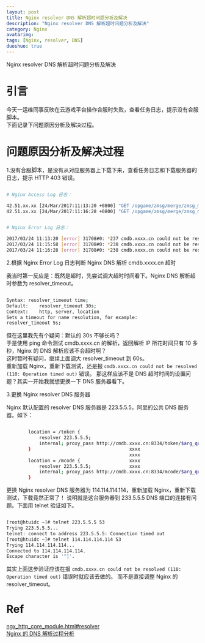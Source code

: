 ```yaml
---
layout: post
title: Nginx resolver DNS 解析超时问题分析及解决
description: "Nginx resolver DNS 解析超时问题分析及解决"
category: Nginx
avatarimg:
tags: [Nginx, resolver, DNS]
duoshuo: true
---
```




Nginx resolver DNS 解析超时问题分析及解决

# 引言

今天一运维同事反映在云游戏平台操作合服时失败，查看任务日志，提示没有合服脚本。  
下面记录下问题原因分析及解决过程。  


# 问题原因分析及解决过程

1.没有合服脚本，是没有从对应服务器上下载下来，查看任务日志和下载服务器的日志，提示 HTTP 403 错误。

```bash

# Nginx Access Log 日志：

42.51.xx.xx [24/Mar/2017:11:13:20 +0800] "GET /opgame/zmsg/merge/zmsg_merge_tool.sh HTTP/1.0" 403 162 "-" "Wget/1.12 (linux-gnu)" "-" 54.459
42.51.xx.xx [24/Mar/2017:11:16:28 +0800] "GET /opgame/zmsg/merge/zmsg_merge_tool.sh HTTP/1.0" 403 162 "-" "Wget/1.12 (linux-gnu)" "-" 60.008


# Nginx Error Log 日志：

2017/03/24 11:13:20 [error] 31708#0: *237 cmdb.xxxx.cn could not be resolved (110: Operation timed out), client: 42.51.xx.xx, server: duang.xxxx.cc, request: "GET /opgame/zmsg/merge/zmsg_merge_tool.sh HTTP/1.0", subrequest: "/mcode", host: "duang.xxxx.cc:59808"
2017/03/24 11:15:58 [error] 31708#0: *238 cmdb.xxxx.cn could not be resolved (110: Operation timed out), client: 42.51.xx.xx, server: duang.xxxx.cc, request: "GET /opgame/zmsg/merge/zmsg_merge_tool.sh HTTP/1.0", host: "duang.xxxx.cc:59808"
2017/03/24 11:16:28 [error] 31708#0: *238 cmdb.xxxx.cn could not be resolved (110: Operation timed out), client: 42.51.xx.xx, server: duang.xxxx.cc, request: "GET /opgame/zmsg/merge/zmsg_merge_tool.sh HTTP/1.0", subrequest: "/mcode", host: "duang.xxxx.cc:59808"

```    

2.根据 Nginx Error Log 日志判断 Nginx DNS 解析 cmdb.xxxx.cn 超时

我当时第一反应是：既然是超时，先尝试调大超时时间看下。Nginx DNS 解析超时参数为 resolver_timeout。

```bash

Syntax:	resolver_timeout time;
Default:	resolver_timeout 30s;
Context:	http, server, location
Sets a timeout for name resolution, for example:
resolver_timeout 5s;

```    

但在这里我先有个疑问：默认的 30s 不够长吗？  
于是使用 ping 命令测试 cmdb.xxxx.cn 的解析，返回解析 IP 所花时间只有 10 多秒，Nginx 的 DNS 解析应该不会超时啊？  
这时暂时有疑问，继续上面调大 resolver_timeout 到 60s。  
重新加载 Nginx，重新下载测试，还是报 `cmdb.xxxx.cn could not be resolved (110: Operation timed out)` 错误。
那这样应该不是 DNS 超时时间的设置问题？其实一开始我就想更换一下 DNS 服务器看下。

3.更换 Nginx resolver DNS 服务器

Nginx 默认配置的 resolver DNS 服务器是 223.5.5.5，阿里的公共 DNS 服务器。如下：

```bash

        location = /token {
            resolver 223.5.5.5;
            internal; proxy_pass http://cmdb.xxxx.cn:8334/token/$arg_query;
        }                                    xxxx
                                             xxxx
        location = /mcode {                  xxxx
            resolver 223.5.5.5;              xxxx
            internal; proxy_pass http://cmdb.xxxx.cn:8334/mcode/$arg_query;
        }

```    

更换 Nginx resolver DNS 服务器为 114.114.114.114，重新加载 Nginx，重新下载测试，下载竟然正常了！
说明就是这台服务器到 233.5.5.5 DNS 端口的连接有问题。下面用 telnet 验证如下。

```bash

[root@htuidc ~]# telnet 223.5.5.5 53
Trying 223.5.5.5...
telnet: connect to address 223.5.5.5: Connection timed out
[root@htuidc ~]# telnet 114.114.114.114 53
Trying 114.114.114.114...
Connected to 114.114.114.114.
Escape character is '^]'.

```    

其实上面这步验证应该在报 `cmdb.xxxx.cn could not be resolved (110: Operation timed out)` 错误时就应该去做的。
而不是直接调整 Nginx 的 resolver_timeout。

# Ref
[ngx_http_core_module.html#resolver](http://nginx.org/en/docs/http/ngx_http_core_module.html#resolver)  
[Nginx 的 DNS 解析过程分析](http://theantway.com/2013/09/understanding_the_dns_resolving_in_nginx/)  





